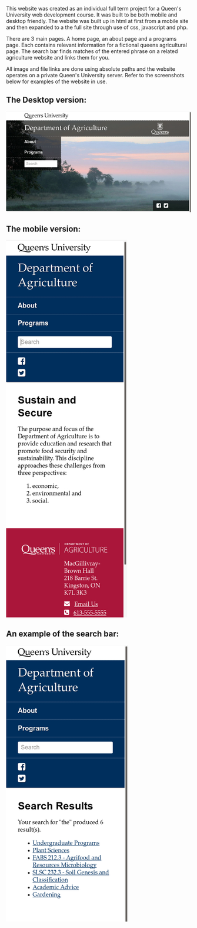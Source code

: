 This website was created as an individual full term project for a Queen's University web development course. It was built to be both mobile and desktop friendly. The website was built up in html at first from a mobile site and then expanded to a the full site through use of css, javascript and php.

There are 3 main pages. A home page, an about page and a programs page. Each contains relevant information for a fictional queens agricultural page. The search bar finds matches of the entered phrase on a related agriculture website and links them for you.

All image and file links are done using absolute paths and the website operates on a private Queen's University server. Refer to the screenshots below for examples of the website in use.

## The Desktop version:
![website homepage](/screenshots/search-desktop-home.jpg)


## The mobile version:  
![website homepage](/screenshots/search-mobile-no-term.jpg)


## An example of the search bar:
![website homepage](/screenshots/search-mobile-results.jpg)
